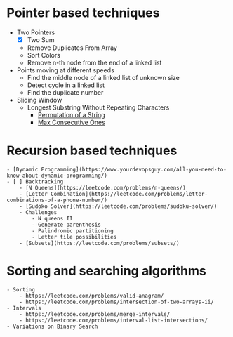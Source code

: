 # Pointer based techniques
- Two Pointers
    - [x] Two Sum
    - Remove Duplicates From Array
    - Sort Colors
    - Remove n-th node from the end of a linked list
- Points moving at different speeds
    - Find the middle node of a linked list of unknown size
    - Detect cycle in a linked list
    - Find the duplicate number
- Sliding Window
    - Longest Substring Without Repeating Characters
        - [Permutation of a String](https://leetcode.com/problems/permutation-in-string/solution/)
        - [Max Consecutive Ones](https://leetcode.com/problems/max-consecutive-ones-iii/)

# Recursion based techniques
    - [Dynamic Programming](https://www.yourdevopsguy.com/all-you-need-to-know-about-dynamic-programming/)
    - [ ] Backtracking
        - [N Queens](https://leetcode.com/problems/n-queens/)
        - [Letter Combination](https://leetcode.com/problems/letter-combinations-of-a-phone-number/)
        - [Sudoko Solver](https://leetcode.com/problems/sudoku-solver/)
        - Challenges
            - N queens II
            - Generate parenthesis
            - Palindromic partitioning
            - Letter tile possibilities
        - [Subsets](https://leetcode.com/problems/subsets/)

# Sorting and searching algorithms
    - Sorting
        - https://leetcode.com/problems/valid-anagram/
        - https://leetcode.com/problems/intersection-of-two-arrays-ii/
    - Intervals
        - https://leetcode.com/problems/merge-intervals/
        - https://leetcode.com/problems/interval-list-intersections/
    - Variations on Binary Search
